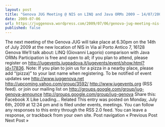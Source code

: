 ```yaml
---
layout: post
title: "Genova JUG Meeting @ NIS on LINQ and Java ORMs 2009 – 14/07/2009"
date: 2009-07-06
url: https://juggenova.wordpress.com/2009/07/06/genova-jug-meeting-nis-on-linq-and-java-orms-2009-14072009/
published: false 
---
```


The next meeting of the Genova JUG will take place at 6.30pm on the 14th of July 2009 at the new location of NIS in Via al Porto Antico 7, 16128 Genova We’ll talk about: LINQ (Giovanni Lagorio) comparison with Java ORMs Participation is free and open to all; if you plan to attend, please register on http://jugevents.jugpadova.it/jugevents/event/show.html?id=17836. Note: If you plan to join us for a pizza in a nearby place, please add “(pizza)” to your last name when registering. To be notified of event updates see http://www.juggenova.net http://upcoming.yahoo.com/group/3592/ http://www.jugevents.org (RSS feed). or join our mailing list on http://groups.google.com/group/jug-genova-announce http://groups.google.com/group/jug-genova Share this: Facebook X Like Loading... Related This entry was posted on Monday, July 6th, 2009 at 12:24 pm and is filed under events, meetings. You can follow any responses to this entry through the RSS 2.0 feed. You can leave a response, or trackback from your own site. Post navigation « Previous Post Next Post »
